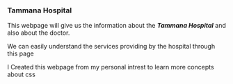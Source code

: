 ### Tammana Hospital

This webpage will give us the information about the ***Tammana Hospital*** and also about the doctor.

We can easily understand the services providing by the hospital through this page

I Created this webpage from my personal intrest to learn more concepts about css
